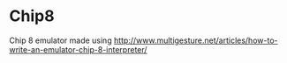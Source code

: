 Chip8
=====

Chip 8 emulator made using http://www.multigesture.net/articles/how-to-write-an-emulator-chip-8-interpreter/
